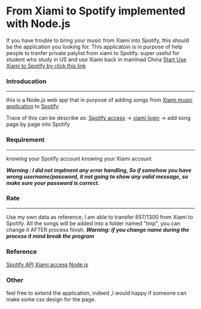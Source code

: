 
# From Xiami to Spotify implemented with Node.js


If you have trouble to bring your music from Xiami into Spotify, this should be the application you looking for.
This applicatoin is in purpose of help people to tranfer private palylist from xiami to Spotify. super useful for student who study in US and use Xiami back in mainlnad China
[Start Use Xiami  to Spotify by click this link](https://still-brushlands-47642.herokuapp.com/)

### Introducation
---------
this is a Node.js web app that in purpose of adding songs from [Xiami music application](https://www.xiami.com) to [Spotify](www.spotify.com)

Trace of this can be describe as:
[Spotify access](https://developer.spotify.com/web-api/authorization-guide/) -> [xiami login](http://www.xiami.com/) -> add song page by page into Spotify

### Requirement
---------
knowing your Spotify account
knowing your Xiami   account

**_Warning : I did not implment any error handling, So if somehow you have wrong username/password, it not going to show any valid message, so make sure your password is correct._**

### Rate
---------
Use my own data as reference, I am able to transfer 657/1300 from Xiami to Spotify.
All the songs will be added into a folder named "tmp", you can change it AFTER process finish.
**_Warning: if you change name during the process it mind break the program_**



### Reference
[Spotify API](https://developer.spotify.com/web-api/)
[Xiami access]( https://github.com/ovo4096/node-xiami-api/blob/master/src/crawler.js)
[Node.js](https://nodejs.org/en/)

### Other
feel free to extend the application, indeed ,I would happy if someone can make some css design for the page.